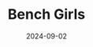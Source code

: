 ---
title: Bench Girls
fulltitle: Bench Girls
date: 2024-09-02
tags:
- 2024
characters:
- tzipora
- cobian
categories: []
keywords:
- 2024
rgb: 181, 75, 106
url: /stories/bench/
image: /images/fullres/bench.jpg
caption: thinkin bout the mongols in their prime, and how now they're just a little
  soviet republic... shits crazy
---